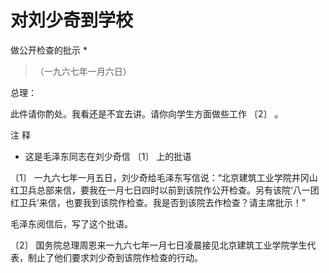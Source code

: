 #  对刘少奇到学校  
做公开检查的批示  *

> （一九六七年一月六日）

总理：

此件请你酌处。我看还是不宜去讲。请你向学生方面做些工作  〔2〕  。

注 释

*  这是毛泽东同志在刘少奇信  〔1〕  上的批语 

〔1〕
一九六七年一月五日，刘少奇给毛泽东写信说：“北京建筑工业学院井冈山红卫兵总部来信，要我在一月七日四时以前到该院作公开检查。另有该院‘八一团红卫兵’来信，也要我到该院作检查。我是否到该院去作检查？请主席批示！”

毛泽东阅信后，写了这个批语。

〔2〕  国务院总理周恩来一九六七年一月七日凌晨接见北京建筑工业学院学生代表，制止了他们要求刘少奇到该院作检查的行动。

  

